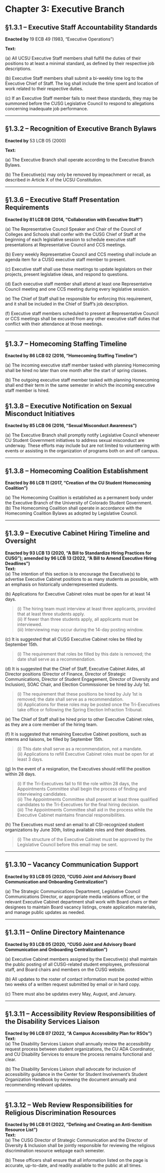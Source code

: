 # Chapter 3: Executive Branch

## §1.3.1 – Executive Staff Accountability Standards

**Enacted by** 19 ECB 49 (1983, “Executive Operations”)

**Text:**

(a) All UCSU Executive Staff members shall fulfill the duties of their positions to at least a minimal standard, as defined by their respective job descriptions.

(b) Executive Staff members shall submit a bi-weekly time log to the Executive Chief of Staff. The log shall include the time spent and location of work related to their respective duties.

(c) If an Executive Staff member fails to meet these standards, they may be summoned before the CUSG Legislative Council to respond to allegations concerning inadequate job performance.

---

## §1.3.2 – Recognition of Executive Branch Bylaws

**Enacted by** 53 LCB 05 (2000)

**Text:**

(a) The Executive Branch shall operate according to the Executive Branch Bylaws.

(b) The Executive(s) may only be removed by impeachment or recall, as described in Article X of the UCSU Constitution.

---

## §1.3.6 – Executive Staff Presentation Requirements  
**Enacted by 81 LCB 08 (2014, “Collaboration with Executive Staff”)**

(a) The Representative Council Speaker and Chair of the Council of Colleges and Schools shall confer with the CUSG Chief of Staff at the beginning of each legislative session to schedule executive staff presentations at Representative Council and CCS meetings. 

(b) Every weekly Representative Council and CCS meeting shall include an agenda item for a CUSG executive staff member to present.  

(c) Executive staff shall use these meetings to update legislators on their projects, present legislative ideas, and respond to questions. 

(d) Each executive staff member shall attend at least one Representative Council meeting and one CCS meeting during every legislative session.  

(e) The Chief of Staff shall be responsible for enforcing this requirement, and it shall be included in the Chief of Staff’s job description.  

(f) Executive staff members scheduled to present at Representative Council or CCS meetings shall be excused from any other executive staff duties that conflict with their attendance at those meetings.

---

## §1.3.7 – Homecoming Staffing Timeline  
**Enacted by 86 LCB 02 (2016, “Homecoming Staffing Timeline”)**

(a) The incoming executive staff member tasked with planning Homecoming shall be hired no later than one month after the start of spring classes.

(b) The outgoing executive staff member tasked with planning Homecoming shall end their term in the same semester in which the incoming executive staff member is hired.

## §1.3.8 – Executive Notification on Sexual Misconduct Initiatives  
**Enacted by 85 LCB 06 (2016, “Sexual Misconduct Awareness”)**

(a) The Executive Branch shall promptly notify Legislative Council whenever CU Student Government initiatives to address sexual misconduct are underway. These efforts may include but are not limited to volunteering with events or assisting in the organization of programs both on and off campus.

---

## §1.3.8 – Homecoming Coalition Establishment  
**Enacted by 86 LCB 11 (2017, “Creation of the CU Student Homecoming Coalition”)**

(a) The Homecoming Coalition is established as a permanent body under the Executive Branch of the University of Colorado Student Government.  
(b) The Homecoming Coalition shall operate in accordance with the Homecoming Coalition Bylaws as adopted by Legislative Council.

---

## §1.3.9 – Executive Cabinet Hiring Timeline and Oversight  
**Enacted by 93 LCB 13 (2020, “A Bill to Standardize Hiring Practices for CUSG”); amended by 96 LCB 13 (2022, “A Bill to Amend Executive Hiring Deadlines”)**  
**Text:**  
(a) The intention of this section is to encourage the Executive(s) to advertise Executive Cabinet positions to as many students as possible, with an emphasis on historically underrepresented students.

(b) Applications for Executive Cabinet roles must be open for at least 14 days.  
> (i) The hiring team must interview at least three applicants, provided that at least three students apply.  
> (ii) If fewer than three students apply, all applicants must be interviewed.  
> (iii) Interviewing may occur during the 14-day posting window.

(c) It is suggested that all CUSG Executive Cabinet roles be filled by September 15th.  
> (i) The requirement that roles be filled by this date is removed; the date shall serve as a recommendation.

(d) It is suggested that the Chief of Staff, Executive Cabinet Aides, all Director positions (Director of Finance, Director of Strategic Communications, Director of Student Engagement, Director of Diversity and Inclusion), SOAC Chair, and Election Commissioner be hired by July 1st.  
> (i) The requirement that these positions be hired by July 1st is removed; the date shall serve as a recommendation.  
> (ii) Applications for these roles may be posted once the Tri-Executives take office or following the Spring Election Infraction Tribunal.

(e) The Chief of Staff shall be hired prior to other Executive Cabinet roles, as they are a core member of the hiring team.

(f) It is suggested that remaining Executive Cabinet positions, such as interns and liaisons, be filled by September 15th.  
> (i) This date shall serve as a recommendation, not a mandate.  
> (ii) Applications to refill Executive Cabinet roles must be open for at least 3 days.

(g) In the event of a resignation, the Executives should refill the position within 28 days.  
> (i) If the Tri-Executives fail to fill the role within 28 days, the Appointments Committee shall begin the process of finding and interviewing candidates.  
> (ii) The Appointments Committee shall present at least three qualified candidates to the Tri-Executives for the final hiring decision.  
> (iii) The Appointments Committee shall aid in the process while the Executive Cabinet maintains financial responsibilities.

(h) The Executives must send an email to all CSI-recognized student organizations by June 30th, listing available roles and their deadlines.  
> (i) The structure of the Executive Cabinet must be approved by the Legislative Council before this email may be sent.

---

## §1.3.10 – Vacancy Communication Support  
**Enacted by 93 LCB 05 (2020, “CUSG Joint and Advisory Board Communication and Onboarding Centralization”)**

(a) The Strategic Communications Department, Legislative Council Communications Director, or appropriate media relations officer, or the relevant Executive Cabinet department shall work with Board chairs or their designees to maintain Board vacancy listings, create application materials, and manage public updates as needed.

---

## §1.3.11 – Online Directory Maintenance  
**Enacted by 93 LCB 05 (2020, “CUSG Joint and Advisory Board Communication and Onboarding Centralization”)**

(a) Executive Cabinet members assigned by the Executive(s) shall maintain the public posting of all CUSG-related student employees, professional staff, and Board chairs and members on the CUSG website.

(b) All updates to the roster of contact information must be posted within two weeks of a written request submitted by email or in hard copy.

(c) There must also be updates every May, August, and January.

---

## §1.3.11 – Accessibility Review Responsibilities of the Disability Services Liaison  
**Enacted by 96 LCB 07 (2022, “A Campus Accessibility Plan for RSOs”)**  
**Text:**  
(a) The Disability Services Liaison shall annually review the accessibility request process between student organizations, the CU ADA Coordinator, and CU Disability Services to ensure the process remains functional and clear.

(b) The Disability Services Liaison shall advocate for inclusion of accessibility guidance in the Center for Student Involvement’s Student Organization Handbook by reviewing the document annually and recommending relevant updates.

---

## §1.3.12 – Web Review Responsibilities for Religious Discrimination Resources  
**Enacted by 96 LCB 01 (2022, “Defining and Creating an Anti-Semitism Resource List”)**  
**Text:**  
(a) The CUSG Director of Strategic Communication and the Director of Diversity & Inclusion shall be jointly responsible for reviewing the religious discrimination resource webpage each semester.

(b) These officers shall ensure that all information listed on the page is accurate, up-to-date, and readily available to the public at all times.
